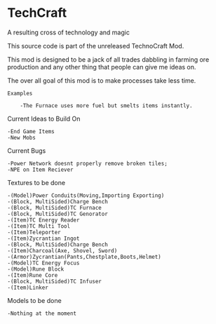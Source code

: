 TechCraft
=========

A resulting cross of technology and magic

This source code is part of the unreleased TechnoCraft Mod. 

This mod is designed to be a jack of all trades dabbling in farming ore production and any other thing that people can give me ideas on.

The over all goal of this mod is to make processes take less time.

	Examples
	
		-The Furnace uses more fuel but smelts items instantly.

Current Ideas to Build On

	-End Game Items
	-New Mobs

Current Bugs

	-Power Network doesnt properly remove broken tiles;
	-NPE on Item Reciever
	
	
Textures to be done

	-(Model)Power Conduits(Moving,Importing Exporting)
	-(Block, MultiSided)Charge Bench
	-(Block, MultiSided)TC Furnace
	-(Block, MultiSided)TC Genorator
	-(Item)TC Energy Reader
	-(Item)TC Multi Tool
	-(Item)Teleporter
	-(Item)Zycrantian Ingot
	-(Block, MultiSided)Charge Bench
	-(Item)Charcoal(Axe, Shovel, Sword)
	-(Armor)Zycrantian(Pants,Chestplate,Boots,Helmet)
	-(Model)TC Energy Focus
	-(Model)Rune Block
	-(Item)Rune Core
	-(Block, MultiSided)TC Infuser
	-(Item)Linker

Models to be done

	-Nothing at the moment
